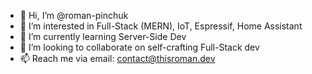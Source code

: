 - 👋 Hi, I’m @roman-pinchuk
- 👀 I’m interested in Full-Stack (MERN), IoT, Espressif, Home Assistant
- 🌱 I’m currently learning Server-Side Dev
- 💞️ I’m looking to collaborate on self-crafting Full-Stack dev
- 📫 Reach me via email: contact@thisroman.dev

<!---
roman-pinchuk/roman-pinchuk is a ✨ special ✨ repository because its `README.md` (this file) appears on your GitHub profile.
You can click the Preview link to take a look at your changes.
--->
